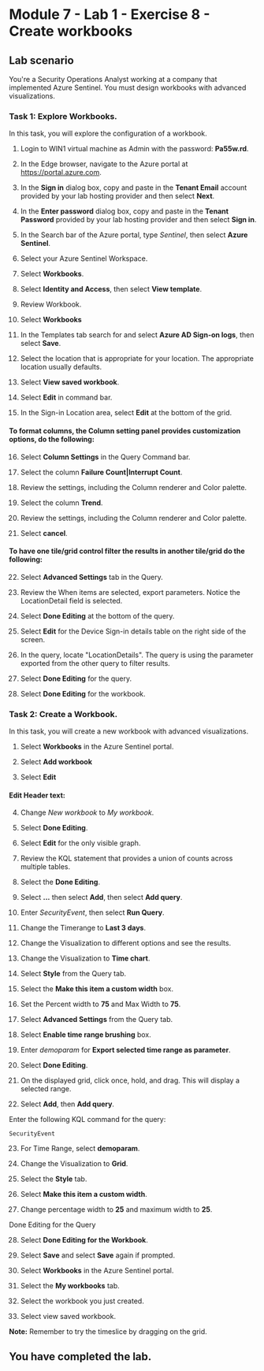 # Module 7 - Lab 1 - Exercise 8 - Create workbooks

## Lab scenario

You're a Security Operations Analyst working at a company that implemented Azure Sentinel. You must design workbooks with advanced visualizations.

### Task 1: Explore Workbooks.

In this task, you will explore the configuration of a workbook.

1. Login to WIN1 virtual machine as Admin with the password: **Pa55w.rd**.  

2. In the Edge browser, navigate to the Azure portal at https://portal.azure.com.

3. In the **Sign in** dialog box, copy and paste in the **Tenant Email** account provided by your lab hosting provider and then select **Next**.

4. In the **Enter password** dialog box, copy and paste in the **Tenant Password** provided by your lab hosting provider and then select **Sign in**.

5. In the Search bar of the Azure portal, type *Sentinel*, then select **Azure Sentinel**.

6. Select your Azure Sentinel Workspace.

7. Select **Workbooks**.

8. Select **Identity and Access**, then select **View template**.

9. Review Workbook.

10. Select **Workbooks** 

11. In the Templates tab search for and select **Azure AD Sign-on logs**, then select **Save**. 

12. Select the location that is appropriate for your location.  The appropriate location usually defaults.

13. Select **View saved workbook**.

14. Select **Edit** in command bar.

15. In the Sign-in Location area, select **Edit** at the bottom of the grid.

#### To format columns, the Column setting panel provides customization options, do the following:

16. Select **Column Settings** in the Query Command bar.

17. Select the column **Failure Count|Interrupt Count**.

18. Review the settings, including the Column renderer and Color palette.

19. Select the column **Trend**.

20. Review the settings, including the Column renderer and  Color palette.

21. Select **cancel**.

#### To have one tile/grid control filter the results in another tile/grid do the following:

22. Select **Advanced Settings** tab in the Query.

23. Review the When items are selected, export parameters.  Notice the LocationDetail field is selected.

24. Select **Done Editing** at the bottom of the query.

25. Select **Edit** for the Device Sign-in details table on the right side of the screen.  

26. In the query, locate "LocationDetails".  The query is using the parameter exported from the other query to filter results.

27. Select **Done Editing** for the query.

28. Select **Done Editing** for the workbook.

### Task 2: Create a Workbook.

In this task, you will create a new workbook with advanced visualizations.

1. Select **Workbooks** in the Azure Sentinel portal.

2. Select **Add workbook**

3. Select **Edit**

#### Edit Header text:

4. Change *New workbook* to *My workbook*.

5. Select **Done Editing**.

6. Select **Edit** for the only visible graph.

7. Review the KQL statement that provides a union of counts across multiple tables.

8. Select the **Done Editing**.

9. Select **...** then select **Add**, then select **Add query**.

10. Enter *SecurityEvent*, then select **Run Query**.

11. Change the Timerange to **Last 3 days**.

12. Change the Visualization to different options and see the results.

13. Change the Visualization to **Time chart**.

14. Select **Style** from the Query tab.

15. Select the **Make this item a custom width** box.

16. Set the Percent width to **75** and Max Width to **75**.

17. Select **Advanced Settings** from the Query tab.

18. Select **Enable time range brushing** box. 

19. Enter *demoparam* for **Export selected time range as parameter**.

20. Select **Done Editing**.

21. On the displayed grid, click once, hold, and drag.  This will display a selected range.

22. Select **Add**, then **Add query**.

Enter the following KQL command for the query:

```
SecurityEvent
```

23. For Time Range, select **demoparam**.

24. Change the Visualization to **Grid**.

25. Select the **Style** tab.

26. Select **Make this item a custom width**.

27. Change percentage width to **25** and maximum width to **25**.

Done Editing for the Query

28. Select **Done Editing for the Workbook**.

29. Select **Save** and select **Save** again if prompted.

30. Select **Workbooks** in the Azure Sentinel portal.

31. Select the **My workbooks** tab.

32. Select the workbook you just created.

33. Select view saved workbook.

**Note:** Remember to try the timeslice by dragging on the grid.

## You have completed the lab.
